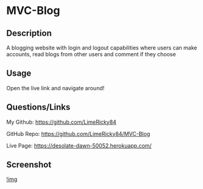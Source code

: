 # MVC-Blog

## Description

A blogging website with login and logout capabilities where users can make accounts, read blogs from other users and comment if they choose

## Usage

Open the live link and navigate around!

## Questions/Links

My Github: https://github.com/LimeRicky84

GitHub Repo: https://github.com/LimeRicky84/MVC-Blog

Live Page: https://desolate-dawn-50052.herokuapp.com/

## Screenshot

[!img](https://github.com/LimeRicky84/MVC-Blog/blob/main/Assets/MVC_blog_Screenshot.jpg)
